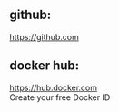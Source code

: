 
## github:
https://github.com   
  

## docker hub:  
https://hub.docker.com  
Create your free Docker ID  